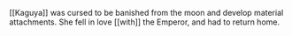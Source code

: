 [[Kaguya]] was cursed to be banished from the moon and develop material attachments. She fell in love [[with]] the Emperor, and had to return home.